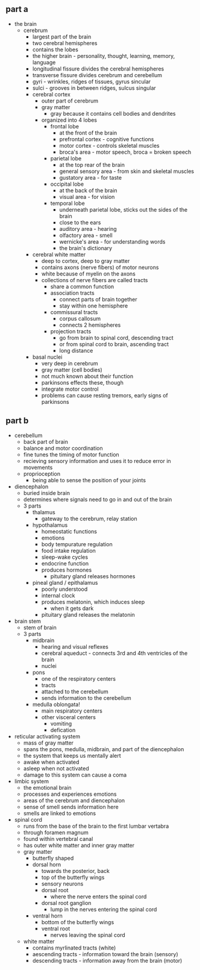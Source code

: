 ## part a
- the brain
  - cerebrum
    - largest part of the brain
    - two cerebral hemispheres
    - contains the lobes
    - the higher brain - personality, thought, learning, memory, language
    - longitudinal fissure divides the cerebral hemispheres
    - transverse fissure divides cerebrum and cerebellum
    - gyri - wrinkles, ridges of tissues, gyrus sincular
    - sulci - grooves in between ridges, sulcus singular
    - cerebral cortex
      - outer part of cerebrum
      - gray matter
        - gray because it contains cell bodies and dendrites
      - organized into 4 lobes
        - frontal lobe
          - at the front of the brain
          - prefrontal cortex - cognitive functions
          - motor cortex - controls skeletal muscles
          - broca's area - motor speech, broca = broken speech
        - parietal lobe
          - at the top rear of the brain
          - general sensory area - from skin and skeletal muscles
          - gustatory area - for taste
        - occipital lobe
          - at the back of the brain
          - visual area - for vision
        - temporal lobe
          - underneath parietal lobe, sticks out the sides of the brain
          - close to the ears
          - auditory area - hearing
          - olfactory area - smell
          - wernicke's area - for understanding words
          - the brain's dictionary
    - cerebral white matter
      - deep to cortex, deep to gray matter
      - contains axons (nerve fibers) of motor neurons
      - white because of myelin on the axons
      - collections of nerve fibers are called tracts
        - share a common function
        - association tracts
          - connect parts of brain together
          - stay within one hemisphere
        - commissural tracts
          - corpus callosum
          - connects 2 hemispheres
        - projection tracts
          - go from brain to spinal cord, descending tract
          - or from spinal cord to brain, ascending tract
          - long distance
    - basal nuclei
      - very deep in cerebrum
      - gray matter (cell bodies)
      - not much known about their function
      - parkinsons effects these, though
      - integrate motor control
      - problems can cause resting tremors, early signs of parkinsons
## part b
  - cerebellum
    - back part of brain
    - balance and motor coordination
    - fine tunes the timing of motor function
    - recieving sensory information and uses it to reduce error in movements
    - proprioception
      - being able to sense the position of your joints
  - diencephalon
    - buried inside brain
    - determines where signals need to go in and out of the brain
    - 3 parts
      - thalamus
        - gateway to the cerebrum, relay station
      - hypothalamus
        - homeostatic functions
        - emotions
        - body tempurature regulation
        - food intake regulation
        - sleep-wake cycles
        - endocrine function
        - produces hormones
          - pituitary gland releases hormones
      - pineal gland / epithalamus
        - poorly understood
        - internal clock
        - produces melatonin, which induces sleep
          - when it gets dark
        - pituitary gland releases the melatonin
  - brain stem
    - stem of brain
    - 3 parts
      - midbrain
        - hearing and visual reflexes
        - cerebral aqueduct - connects 3rd and 4th ventricles of the brain
        - nuclei
      - pons
        - one of the respiratory centers
        - tracts
        - attached to the cerebellum
        - sends information to the cerebellum
      - medulla oblongata!
        - main respiratory centers
        - other visceral centers
          - vomiting
          - defication
- reticular activating system
  - mass of gray matter
  - spans the pons, medulla, midbrain, and part of the diencephalon
  - the system that keeps us mentally alert
  - awake when activated
  - asleep when not activated
  - damage to this system can cause a coma
- limbic system
  - the emotional brain
  - processes and experiences emotions
  - areas of the cerebrum and diencephalon
  - sense of smell sends information here
  - smells are linked to emotions
- spinal cord
  - runs from the base of the brain to the first lumbar vertabra
  - through foramen magnum
  - found within vertebral canal
  - has outer white matter and inner gray matter
  - gray matter
    - butterfly shaped
    - dorsal horn
      - towards the posterior, back
      - top of the butterfly wings
      - sensory neurons
      - dorsal root
        - where the nerve enters the spinal cord
      - dorsal root ganglion
        - lump in the nerves entering the spinal cord
    - ventral horn
      - bottom of the butterfly wings
      - ventral root
        - nerves leaving the spinal cord
  - white matter
    - contains myrlinated tracts (white)
    - aescending tracts - information toward the brain (sensory)
    - descending tracts - information away from the brain (motor)